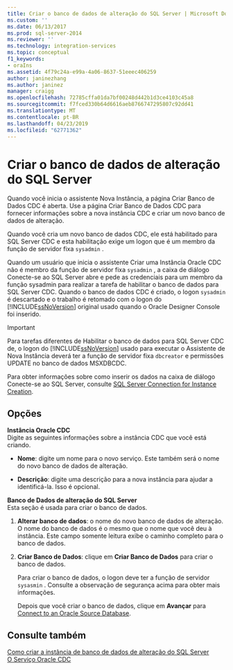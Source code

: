```yaml
---
title: Criar o banco de dados de alteração do SQL Server | Microsoft Docs
ms.custom: ''
ms.date: 06/13/2017
ms.prod: sql-server-2014
ms.reviewer: ''
ms.technology: integration-services
ms.topic: conceptual
f1_keywords:
- oraIns
ms.assetid: 4f79c24a-e99a-4a06-8637-51eeec406259
author: janinezhang
ms.author: janinez
manager: craigg
ms.openlocfilehash: 72785cffa01da7bf00248d442b1d3ce4103c45a8
ms.sourcegitcommit: f7fced330b64d6616aeb8766747295807c92dd41
ms.translationtype: MT
ms.contentlocale: pt-BR
ms.lasthandoff: 04/23/2019
ms.locfileid: "62771362"
---
```

# <a name="create-the-sql-server-change-database"></a>Criar o banco de dados de alteração do SQL Server
  Quando você inicia o assistente Nova Instância, a página Criar Banco de Dados CDC é aberta. Use a página Criar Banco de Dados CDC para fornecer informações sobre a nova instância CDC e criar um novo banco de dados de alteração.  
  
 Quando você cria um novo banco de dados CDC, ele está habilitado para SQL Server CDC e esta habilitação exige um logon que é um membro da função de servidor fixa `sysadmin` .  
  
 Quando um usuário que inicia o assistente Criar uma Instância Oracle CDC não é membro da função de servidor fixa `sysadmin` , a caixa de diálogo Conecte-se ao SQL Server abre e pede as credenciais para um membro da função sysadmin para realizar a tarefa de habilitar o banco de dados para SQL Server CDC. Quando o banco de dados CDC é criado, o logon `sysadmin` é descartado e o trabalho é retomado com o logon do [!INCLUDE[ssNoVersion](../../includes/ssnoversion-md.md)] original usado quando o Oracle Designer Console foi inserido.  
  
> [!IMPORTANT]  
>  Para tarefas diferentes de Habilitar o banco de dados para SQL Server CDC de, o logon do [!INCLUDE[ssNoVersion](../../includes/ssnoversion-md.md)] usado para executar o Assistente de Nova Instância deverá ter a função de servidor fixa `dbcreator` e permissões UPDATE no banco de dados MSXDBCDC.  
  
 Para obter informações sobre como inserir os dados na caixa de diálogo Conecte-se ao SQL Server, consulte [SQL Server Connection for Instance Creation](sql-server-connection-for-instance-creation.md).  
  
## <a name="options"></a>Opções  
 **Instância Oracle CDC**  
 Digite as seguintes informações sobre a instância CDC que você está criando.  
  
-   **Nome**: digite um nome para o novo serviço. Este também será o nome do novo banco de dados de alteração.  
  
-   **Descrição**: digite uma descrição para a nova instância para ajudar a identificá-la. Isso é opcional.  
  
 **Banco de Dados de alteração do SQL Server**  
 Esta seção é usada para criar o banco de dados.  
  
1.  **Alterar banco de dados**: o nome do novo banco de dados de alteração. O nome do banco de dados é o mesmo que o nome que você deu à instância. Este campo somente leitura exibe o caminho completo para o banco de dados.  
  
2.  **Criar Banco de Dados**: clique em **Criar Banco de Dados** para criar o banco de dados.  
  
     Para criar o banco de dados, o logon deve ter a função de servidor `sysasmin` . Consulte a observação de segurança acima para obter mais informações.  
  
     Depois que você criar o banco de dados, clique em **Avançar** para [Connect to an Oracle Source Database](connect-to-an-oracle-source-database.md).  
  
## <a name="see-also"></a>Consulte também  
 [Como criar a instância de banco de dados de alteração do SQL Server](how-to-create-the-sql-server-change-database-instance.md)   
 [O Serviço Oracle CDC](the-oracle-cdc-service.md)  
  
  
